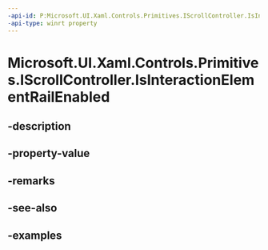 ```yaml
---
-api-id: P:Microsoft.UI.Xaml.Controls.Primitives.IScrollController.IsInteractionElementRailEnabled
-api-type: winrt property
---
```


# Microsoft.UI.Xaml.Controls.Primitives.IScrollController.IsInteractionElementRailEnabled

<!--
public bool IsInteractionElementRailEnabled { get; }
-->


## -description

## -property-value

## -remarks

## -see-also

## -examples


